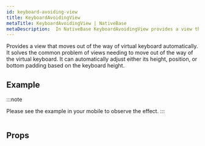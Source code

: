 ```yaml
---
id: keyboard-avoiding-view
title: KeyboardAvoidingView
metaTitle: KeyboardAvoidingView | NativeBase
metaDescription:  In NativeBase KeyboardAvoidingView provides a view that moves out of the way of virtual keyboard automatically. More information on KeyboardAvoidingView here.
---
```


Provides a view that moves out of the way of virtual keyboard automatically. It solves the common problem of views needing to move out of the way of the virtual keyboard. It can automatically adjust either its height, position, or bottom padding based on the keyboard height.

## Example

:::note

Please see the example in your mobile to observe the effect.
:::

```ComponentSnackPlayer path=components,basic,KeyboardAvoidingView,Basic.tsx

```

## Props

```ComponentPropTable path=basic,KeyboardAvoidingView,KeyboardAvoidingView.tsx showStylingProps=true

```
